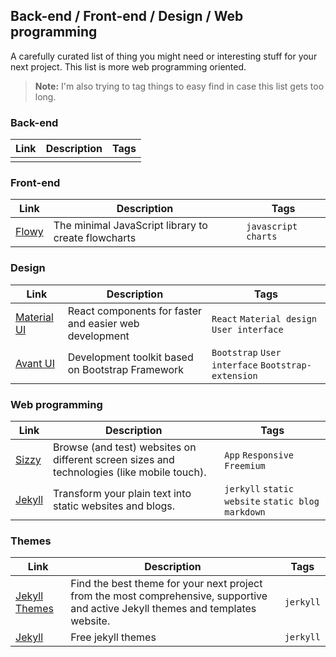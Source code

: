 ## Back-end / Front-end / Design / Web programming

A carefully curated list of thing you might need or interesting stuff for your next project. This list is more web programming oriented.
> **Note:** I'm also trying to tag things to easy find in case this list gets too long.


### Back-end
| Link | Description | Tags |
| ---- | ----------- | ---- |
|      |             |      |

### Front-end
| Link                                        | Description                                         | Tags                  |
| ------------------------------------------- | --------------------------------------------------- | --------------------- |
| [Flowy](https://github.com/alyssaxuu/Flowy) | The minimal JavaScript library to create flowcharts | `javascript` `charts` |

### Design
| Link                                    | Description                                            | Tags                                               |
| --------------------------------------- | ------------------------------------------------------ | -------------------------------------------------- |
| [Material UI](https://material-ui.com/) | React components for faster and easier web development | `React` `Material design` `User interface`         |
| [Avant UI](https://www.avantui.com/)    | Development toolkit based on Bootstrap Framework       | `Bootstrap` `User interface` `Bootstrap-extension` |

### Web programming
| Link                           | Description                                                  | Tags                                                |
| ------------------------------ | ------------------------------------------------------------ | --------------------------------------------------- |
| [Sizzy](https://sizzy.co/)     | Browse (and test) websites on different screen sizes and technologies (like mobile touch). | `App` `Responsive` `Freemium`                       |
| [Jekyll](https://jekyllrb.com) | Transform your plain text into static websites and blogs.    | `jerkyll` `static website` `static blog` `markdown` |

### Themes

| Link                                     | Description                                                  | Tags      |
| ---------------------------------------- | ------------------------------------------------------------ | --------- |
| [Jekyll Themes](https://jekyllthemes.io) | Find the best theme for your next project from the most comprehensive, supportive and active Jekyll themes and templates website. | `jerkyll` |
| [Jekyll](http://jekyllthemes.org)        | Free jekyll themes                                           | `jerkyll` |
